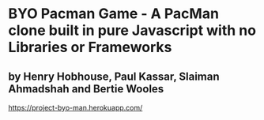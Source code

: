 # BYO Pacman Game - A PacMan clone built in pure Javascript with no Libraries or Frameworks

## by Henry Hobhouse, Paul Kassar, Slaiman Ahmadshah and Bertie Wooles

https://project-byo-man.herokuapp.com/




